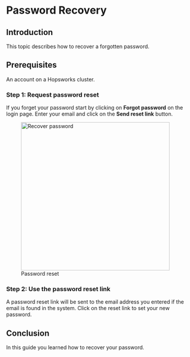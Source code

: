 # Password Recovery

## Introduction
This topic describes how to recover a forgotten password.

## Prerequisites
An account on a Hopsworks cluster.

### Step 1: Request password reset
If you forget your password start by clicking on **Forgot password** on the login page. Enter your email and click on the 
**Send reset link** button.
  <figure>
    <img width="400px" src="../../../../assets/images/auth/resetPassword.png" alt="Recover password">
    <figcaption>Password reset</figcaption>
  </figure>

### Step 2: Use the password reset link
A password reset link will be sent to the email address you entered if the email is found in the system.
Click on the reset link to set your new password.

## Conclusion
In this guide you learned how to recover your password.